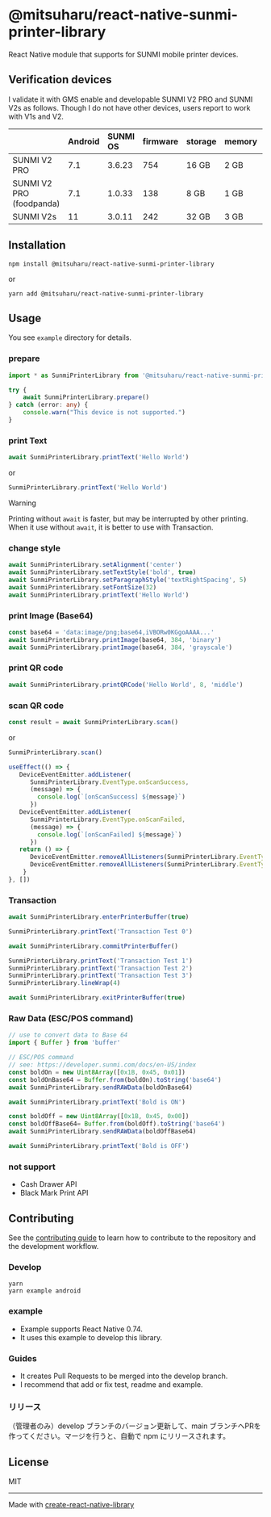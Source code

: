 # @mitsuharu/react-native-sunmi-printer-library

React Native module that supports for SUNMI mobile printer devices.

## Verification devices

I validate it with GMS enable and developable SUNMI V2 PRO and SUNMI V2s as follows. Though I do not have other devices, users report to work with V1s and V2.

| | Android | SUNMI OS | firmware | storage | memory | NFC |
| :-- | :-- | :-- | :-- | :-- | :-- | :-- |
| SUNMI V2 PRO | 7.1 | 3.6.23 | 754 | 16 GB | 2 GB | enable |
| SUNMI V2 PRO (foodpanda) | 7.1 | 1.0.33 | 138 | 8 GB | 1 GB | disable |
| SUNMI V2s | 11 | 3.0.11 | 242 | 32 GB | 3 GB | enable |

[^GMS]: Google Mobile Services [https://www.android.com/gms](https://www.android.com/gms)


## Installation

```shell
npm install @mitsuharu/react-native-sunmi-printer-library
```

or 

```shell
yarn add @mitsuharu/react-native-sunmi-printer-library
```

## Usage

You see `example` directory for details.

### prepare

```typescript
import * as SunmiPrinterLibrary from '@mitsuharu/react-native-sunmi-printer-library'
```

```typescript
try {
    await SunmiPrinterLibrary.prepare()
} catch (error: any) {
    console.warn("This device is not supported.")
}
```

### print Text

```typescript
await SunmiPrinterLibrary.printText('Hello World')
```

or

```typescript
SunmiPrinterLibrary.printText('Hello World')
```

> [!WARNING]
> Printing without `await` is faster, but may be interrupted by other printing. When it use without `await`, it is better to use with Transaction.

### change style

```typescript
await SunmiPrinterLibrary.setAlignment('center')
await SunmiPrinterLibrary.setTextStyle('bold', true)
await SunmiPrinterLibrary.setParagraphStyle('textRightSpacing', 5)
await SunmiPrinterLibrary.setFontSize(32)
await SunmiPrinterLibrary.printText('Hello World')
```

### print Image (Base64)

```typescript
const base64 = 'data:image/png;base64,iVBORw0KGgoAAAA...'
await SunmiPrinterLibrary.printImage(base64, 384, 'binary')
await SunmiPrinterLibrary.printImage(base64, 384, 'grayscale')
```

### print QR code

```typescript
await SunmiPrinterLibrary.printQRCode('Hello World', 8, 'middle')
```

### scan QR code

```typescript
const result = await SunmiPrinterLibrary.scan()
```

or

```typescript
SunmiPrinterLibrary.scan()
```

```typescript
useEffect(() => {
   DeviceEventEmitter.addListener(
      SunmiPrinterLibrary.EventType.onScanSuccess,
      (message) => {
        console.log(`[onScanSuccess] ${message}`)
      })
   DeviceEventEmitter.addListener(
      SunmiPrinterLibrary.EventType.onScanFailed, 
      (message) => {
        console.log(`[onScanFailed] ${message}`)
      })
   return () => {
      DeviceEventEmitter.removeAllListeners(SunmiPrinterLibrary.EventType.onScanSuccess)
      DeviceEventEmitter.removeAllListeners(SunmiPrinterLibrary.EventType.onScanFailed)
    }
}, [])
```

### Transaction

```typescript
await SunmiPrinterLibrary.enterPrinterBuffer(true)

SunmiPrinterLibrary.printText('Transaction Test 0')

await SunmiPrinterLibrary.commitPrinterBuffer()

SunmiPrinterLibrary.printText('Transaction Test 1')
SunmiPrinterLibrary.printText('Transaction Test 2')
SunmiPrinterLibrary.printText('Transaction Test 3')
SunmiPrinterLibrary.lineWrap(4)

await SunmiPrinterLibrary.exitPrinterBuffer(true)
```

### Raw Data (ESC/POS command)

```typescript
// use to convert data to Base 64
import { Buffer } from 'buffer'

// ESC/POS command
// see: https://developer.sunmi.com/docs/en-US/index
const boldOn = new Uint8Array([0x1B, 0x45, 0x01])
const boldOnBase64 = Buffer.from(boldOn).toString('base64')
await SunmiPrinterLibrary.sendRAWData(boldOnBase64)

await SunmiPrinterLibrary.printText('Bold is ON')

const boldOff = new Uint8Array([0x1B, 0x45, 0x00])
const boldOffBase64= Buffer.from(boldOff).toString('base64')
await SunmiPrinterLibrary.sendRAWData(boldOffBase64)

await SunmiPrinterLibrary.printText('Bold is OFF')
```

### not support

- Cash Drawer API
- Black Mark Print API

## Contributing

See the [contributing guide](CONTRIBUTING.md) to learn how to contribute to the repository and the development workflow.

### Develop

```shell
yarn
yarn example android
```

### example

- Example supports React Native 0.74.
- It uses this example to develop this library.

### Guides

- It creates Pull Requests to be merged into the develop branch.
- I recommend that add or fix test, readme and example.

### リリース

（管理者のみ）develop ブランチのバージョン更新して、main ブランチへPRを作ってください。マージを行うと、自動で npm にリリースされます。

## License

MIT

---

Made with [create-react-native-library](https://github.com/callstack/react-native-builder-bob)
